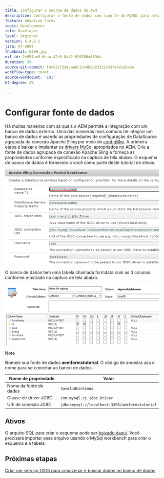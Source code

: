 ```yaml
---
title: Configurar o Source de dados do AEM
description: Configurar a fonte de dados com suporte do MySQL para armazenar e recuperar dados de formulário
feature: Adaptive Forms
topic: Development
role: Developer
level: Beginner
version: 6.4,6.5
jira: KT-6899
thumbnail: 6899.jpg
exl-id: 2e851ae5-6caa-42e3-8af2-090766a6f36a
duration: 39
source-git-commit: f4c621f3a9caa8c2c64b8323312343fe421a5aee
workflow-type: tm+mt
source-wordcount: '191'
ht-degree: 3%

---
```


# Configurar fonte de dados

Há muitas maneiras com as quais o AEM permite a integração com um banco de dados externo. Uma das maneiras mais comuns de integrar um banco de dados é usando as propriedades de configuração de DataSource agrupada da conexão Apache Sling por meio do [configMgr](http://localhost:4502/system/console/configMgr).
A primeira etapa é baixar e implantar os [drivers MySql](https://mvnrepository.com/artifact/mysql/mysql-connector-java) apropriados no AEM.
Crie a fonte de dados agrupada da conexão Apache Sling e forneça as propriedades conforme especificado na captura de tela abaixo. O esquema de banco de dados é fornecido a você como parte deste tutorial de ativos.

![fonte-de-dados](assets/data-source.PNG)

O banco de dados tem uma tabela chamada formdata com as 3 colunas conforme mostrado na captura de tela abaixo.

![banco de dados](assets/data-base.PNG)


>[!NOTE]
>Nomeie sua fonte de dados **aemformstutorial**. O código de amostra usa o nome para se conectar ao banco de dados.

| Nome de propriedade | Valor |
| ------------------------|--------------------------------------- |
| Nome da fonte de dados | `SaveAndContinue` |
| Classe de driver JDBC | `com.mysql.cj.jdbc.Driver` |
| URI de conexão JDBC | `jdbc:mysql://localhost:3306/aemformstutorial` |

## Ativos

O arquivo SQL para criar o esquema pode ser [baixado daqui](assets/sign-multiple-forms.sql). Você precisará importar esse arquivo usando o MySql workbench para criar o esquema e a tabela.

## Próximas etapas

[Criar um serviço OSGi para armazenar e buscar dados no banco de dados](./create-osgi-service.md)
